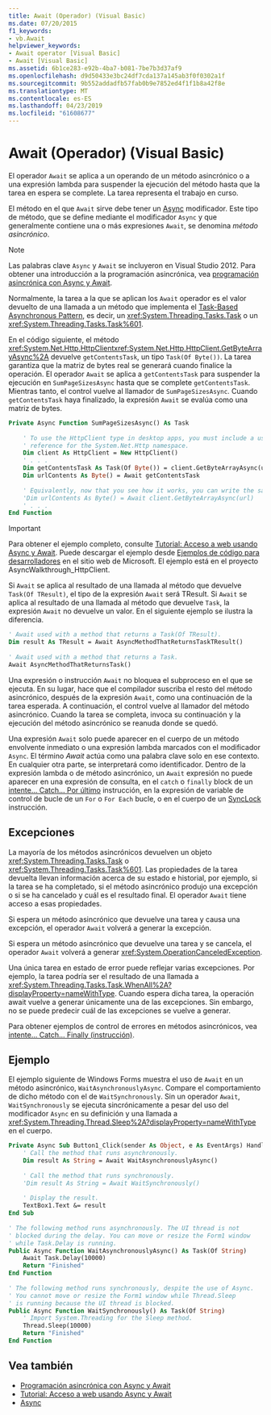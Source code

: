 ```yaml
---
title: Await (Operador) (Visual Basic)
ms.date: 07/20/2015
f1_keywords:
- vb.Await
helpviewer_keywords:
- Await operator [Visual Basic]
- Await [Visual Basic]
ms.assetid: 6b1ce283-e92b-4ba7-b081-7be7b3d37af9
ms.openlocfilehash: d9d50433e3bc24df7cda137a145ab3f0f0302a1f
ms.sourcegitcommit: 9b552addadfb57fab0b9e7852ed4f1f1b8a42f8e
ms.translationtype: MT
ms.contentlocale: es-ES
ms.lasthandoff: 04/23/2019
ms.locfileid: "61608677"
---
```

# <a name="await-operator-visual-basic"></a>Await (Operador) (Visual Basic)
El operador `Await` se aplica a un operando de un método asincrónico o a una expresión lambda para suspender la ejecución del método hasta que la tarea en espera se complete. La tarea representa el trabajo en curso.  
  
 El método en el que `Await` sirve debe tener un [Async](../../../visual-basic/language-reference/modifiers/async.md) modificador. Este tipo de método, que se define mediante el modificador `Async` y que generalmente contiene una o más expresiones `Await`, se denomina *método asincrónico*.  
  
> [!NOTE]
>  Las palabras clave `Async` y `Await` se incluyeron en Visual Studio 2012. Para obtener una introducción a la programación asincrónica, vea [programación asincrónica con Async y Await](../../../visual-basic/programming-guide/concepts/async/index.md).  
  
 Normalmente, la tarea a la que se aplican los `Await` operador es el valor devuelto de una llamada a un método que implementa el [Task-Based Asynchronous Pattern](https://go.microsoft.com/fwlink/?LinkId=204847), es decir, un <xref:System.Threading.Tasks.Task> o un <xref:System.Threading.Tasks.Task%601>.  
  
 En el código siguiente, el método <xref:System.Net.Http.HttpClient><xref:System.Net.Http.HttpClient.GetByteArrayAsync%2A> devuelve `getContentsTask`, un tipo `Task(Of Byte())`. La tarea garantiza que la matriz de bytes real se generará cuando finalice la operación. El operador `Await` se aplica a `getContentsTask` para suspender la ejecución en `SumPageSizesAsync` hasta que se complete `getContentsTask`. Mientras tanto, el control vuelve al llamador de `SumPageSizesAsync`. Cuando `getContentsTask` haya finalizado, la expresión `Await` se evalúa como una matriz de bytes.  
  
```vb  
Private Async Function SumPageSizesAsync() As Task  
  
    ' To use the HttpClient type in desktop apps, you must include a using directive and add a   
    ' reference for the System.Net.Http namespace.  
    Dim client As HttpClient = New HttpClient()   
    ' . . .   
    Dim getContentsTask As Task(Of Byte()) = client.GetByteArrayAsync(url)  
    Dim urlContents As Byte() = Await getContentsTask  
  
    ' Equivalently, now that you see how it works, you can write the same thing in a single line.  
    'Dim urlContents As Byte() = Await client.GetByteArrayAsync(url)  
    ' . . .  
End Function  
```  
  
> [!IMPORTANT]
>  Para obtener el ejemplo completo, consulte [Tutorial: Acceso a web usando Async y Await](../../../visual-basic/programming-guide/concepts/async/walkthrough-accessing-the-web-by-using-async-and-await.md). Puede descargar el ejemplo desde [Ejemplos de código para desarrolladores](https://code.msdn.microsoft.com/Async-Sample-Accessing-the-9c10497f) en el sitio web de Microsoft. El ejemplo está en el proyecto AsyncWalkthrough_HttpClient.  
  
 Si `Await` se aplica al resultado de una llamada al método que devuelve `Task(Of TResult)`, el tipo de la expresión `Await` será TResult. Si `Await` se aplica al resultado de una llamada al método que devuelve `Task`, la expresión `Await` no devuelve un valor. En el siguiente ejemplo se ilustra la diferencia.  
  
```vb  
' Await used with a method that returns a Task(Of TResult).  
Dim result As TResult = Await AsyncMethodThatReturnsTaskTResult()  
  
' Await used with a method that returns a Task.  
Await AsyncMethodThatReturnsTask()  
```  
  
 Una expresión o instrucción `Await` no bloquea el subproceso en el que se ejecuta. En su lugar, hace que el compilador suscriba el resto del método asincrónico, después de la expresión `Await`, como una continuación de la tarea esperada. A continuación, el control vuelve al llamador del método asincrónico. Cuando la tarea se completa, invoca su continuación y la ejecución del método asincrónico se reanuda donde se quedó.  
  
 Una expresión `Await` solo puede aparecer en el cuerpo de un método envolvente inmediato o una expresión lambda marcados con el modificador `Async`. El término *Await* actúa como una palabra clave solo en ese contexto. En cualquier otra parte, se interpretará como identificador. Dentro de la expresión lambda o de método asincrónico, un `Await` expresión no puede aparecer en una expresión de consulta, en el `catch` o `finally` block de un [intente... Catch... Por último](../../../visual-basic/language-reference/statements/try-catch-finally-statement.md) instrucción, en la expresión de variable de control de bucle de un `For` o `For Each` bucle, o en el cuerpo de un [SyncLock](../../../visual-basic/language-reference/statements/synclock-statement.md) instrucción.  
  
## <a name="exceptions"></a>Excepciones  
 La mayoría de los métodos asincrónicos devuelven un objeto <xref:System.Threading.Tasks.Task> o <xref:System.Threading.Tasks.Task%601>. Las propiedades de la tarea devuelta llevan información acerca de su estado e historial, por ejemplo, si la tarea se ha completado, si el método asincrónico produjo una excepción o si se ha cancelado y cuál es el resultado final. El operador `Await` tiene acceso a esas propiedades.  
  
 Si espera un método asincrónico que devuelve una tarea y causa una excepción, el operador `Await` volverá a generar la excepción.  
  
 Si espera un método asincrónico que devuelve una tarea y se cancela, el operador `Await` volverá a generar <xref:System.OperationCanceledException>.  
  
 Una única tarea en estado de error puede reflejar varias excepciones.  Por ejemplo, la tarea podría ser el resultado de una llamada a <xref:System.Threading.Tasks.Task.WhenAll%2A?displayProperty=nameWithType>. Cuando espera dicha tarea, la operación await vuelve a generar únicamente una de las excepciones. Sin embargo, no se puede predecir cuál de las excepciones se vuelve a generar.  
  
 Para obtener ejemplos de control de errores en métodos asincrónicos, vea [intente... Catch... Finally (instrucción)](../../../visual-basic/language-reference/statements/try-catch-finally-statement.md).  
  
## <a name="example"></a>Ejemplo  
 El ejemplo siguiente de Windows Forms muestra el uso de `Await` en un método asincrónico, `WaitAsynchronouslyAsync`. Compare el comportamiento de dicho método con el de `WaitSynchronously`. Sin un operador `Await`, `WaitSynchronously` se ejecuta sincrónicamente a pesar del uso del modificador `Async` en su definición y una llamada a <xref:System.Threading.Thread.Sleep%2A?displayProperty=nameWithType> en el cuerpo.  
  
```vb  
Private Async Sub Button1_Click(sender As Object, e As EventArgs) Handles Button1.Click  
    ' Call the method that runs asynchronously.  
    Dim result As String = Await WaitAsynchronouslyAsync()  
  
    ' Call the method that runs synchronously.  
    'Dim result As String = Await WaitSynchronously()  
  
    ' Display the result.  
    TextBox1.Text &= result  
End Sub  
  
' The following method runs asynchronously. The UI thread is not  
' blocked during the delay. You can move or resize the Form1 window   
' while Task.Delay is running.  
Public Async Function WaitAsynchronouslyAsync() As Task(Of String)  
    Await Task.Delay(10000)  
    Return "Finished"  
End Function  
  
' The following method runs synchronously, despite the use of Async.  
' You cannot move or resize the Form1 window while Thread.Sleep  
' is running because the UI thread is blocked.  
Public Async Function WaitSynchronously() As Task(Of String)  
    ' Import System.Threading for the Sleep method.  
    Thread.Sleep(10000)  
    Return "Finished"  
End Function  
```  
  
## <a name="see-also"></a>Vea también

- [Programación asincrónica con Async y Await](../../../visual-basic/programming-guide/concepts/async/index.md)
- [Tutorial: Acceso a web usando Async y Await](../../../visual-basic/programming-guide/concepts/async/walkthrough-accessing-the-web-by-using-async-and-await.md)
- [Async](../../../visual-basic/language-reference/modifiers/async.md)
